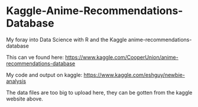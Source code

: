# Kaggle-Anime-Recommendations-Database
My foray into Data Science with R and the Kaggle anime-recommendations-database

This can ve found here:  https://www.kaggle.com/CooperUnion/anime-recommendations-database

My code and output on kaggle:  https://www.kaggle.com/eshguy/newbie-analysis

The data files are too big to upload here, they can be gotten from the kaggle website above.




